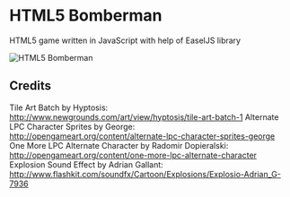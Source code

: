 HTML5 Bomberman
===============
HTML5 game written in JavaScript with help of EaselJS library

![HTML5 Bomberman](http://matousskala.cz/files/bomberman_screen.png)

Credits
-------
Tile Art Batch by Hyptosis: http://www.newgrounds.com/art/view/hyptosis/tile-art-batch-1
Alternate LPC Character Sprites by George: http://opengameart.org/content/alternate-lpc-character-sprites-george
One More LPC Alternate Character by Radomir Dopieralski: http://opengameart.org/content/one-more-lpc-alternate-character
Explosion Sound Effect by Adrian Gallant: http://www.flashkit.com/soundfx/Cartoon/Explosions/Explosio-Adrian_G-7936
